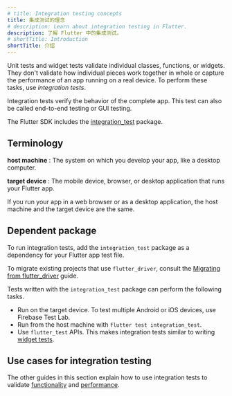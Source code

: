 ```yaml
---
# title: Integration testing concepts
title: 集成测试的理念
# description: Learn about integration testing in Flutter.
description: 了解 Flutter 中的集成测试。
# shortTitle: Introduction
shortTitle: 介绍
---
```


<?code-excerpt path-base="cookbook/testing/integration/introduction/"?>

Unit tests and widget tests validate individual classes,
functions, or widgets.
They don't validate how individual pieces work
together in whole or capture the performance
of an app running on a real device.
To perform these tasks, use *integration tests*.

Integration tests verify the behavior of the complete app.
This test can also be called end-to-end testing or GUI testing.

The Flutter SDK includes the [integration_test][] package.

## Terminology

**host machine**
: The system on which you develop your app, like a desktop computer.

**target device**
: The mobile device, browser, or desktop application that runs
your Flutter app.

  If you run your app in a web browser or as a desktop application,
  the host machine and the target device are the same.

## Dependent package

To run integration tests, add the `integration_test` package
as a dependency for your Flutter app test file.

To migrate existing projects that use `flutter_driver`,
consult the [Migrating from flutter_driver][] guide.

Tests written with the `integration_test` package 
can perform the following tasks.

* Run on the target device.
  To test multiple Android or iOS devices, use Firebase Test Lab.
* Run from the host machine with `flutter test integration_test`.
* Use `flutter_test` APIs. This makes integration tests
  similar to writing [widget tests][].

## Use cases for integration testing

The other guides in this section explain how to use integration tests to validate
[functionality][] and [performance][].

[functionality]: /testing/integration-tests/
[performance]: /cookbook/testing/integration/profiling/
[integration_test]: {{site.repo.flutter}}/tree/main/packages/integration_test
[Migrating from flutter_driver]:
    /release/breaking-changes/flutter-driver-migration
[widget tests]: /testing/overview#widget-tests
